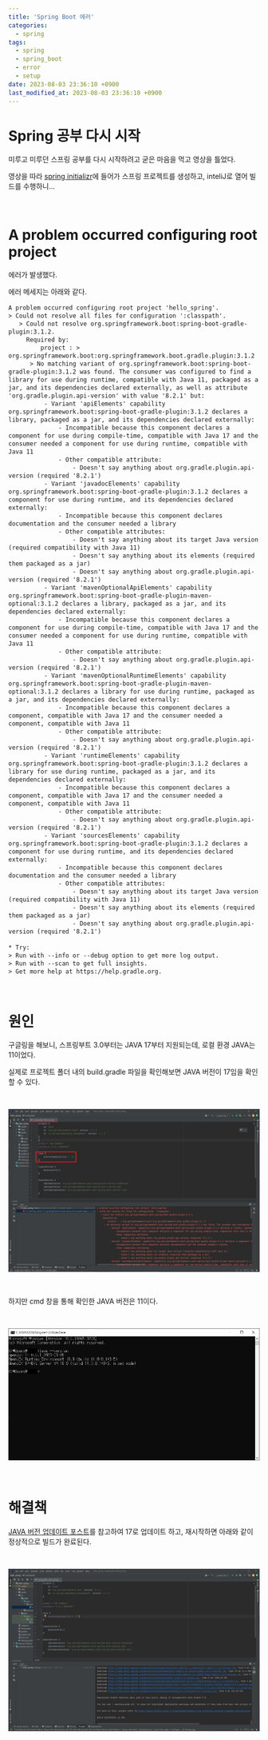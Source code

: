 ```yaml
---
title: 'Spring Boot 에러'
categories:
  - spring
tags:
  - spring
  - spring_boot
  - error
  - setup
date: 2023-08-03 23:36:10 +0900
last_modified_at: 2023-08-03 23:36:10 +0900
---
```


# Spring 공부 다시 시작

미루고 미루던 스프링 공부를 다시 시작하려고 굳은 마음을 먹고 영상을 틀었다.

영상을 따라 [spring initializr](https://start.spring.io/)에 들어가 스프링 프로젝트를 생성하고, inteliJ로 열어 빌드를 수행하니...

<br>

# A problem occurred configuring root project

에러가 발생했다.

에러 메세지는 아래와 같다.

```
A problem occurred configuring root project 'hello_spring'.
> Could not resolve all files for configuration ':classpath'.
   > Could not resolve org.springframework.boot:spring-boot-gradle-plugin:3.1.2.
     Required by:
         project : > org.springframework.boot:org.springframework.boot.gradle.plugin:3.1.2
      > No matching variant of org.springframework.boot:spring-boot-gradle-plugin:3.1.2 was found. The consumer was configured to find a library for use during runtime, compatible with Java 11, packaged as a jar, and its dependencies declared externally, as well as attribute 'org.gradle.plugin.api-version' with value '8.2.1' but:
          - Variant 'apiElements' capability org.springframework.boot:spring-boot-gradle-plugin:3.1.2 declares a library, packaged as a jar, and its dependencies declared externally:
              - Incompatible because this component declares a component for use during compile-time, compatible with Java 17 and the consumer needed a component for use during runtime, compatible with Java 11
              - Other compatible attribute:
                  - Doesn't say anything about org.gradle.plugin.api-version (required '8.2.1')
          - Variant 'javadocElements' capability org.springframework.boot:spring-boot-gradle-plugin:3.1.2 declares a component for use during runtime, and its dependencies declared externally:
              - Incompatible because this component declares documentation and the consumer needed a library
              - Other compatible attributes:
                  - Doesn't say anything about its target Java version (required compatibility with Java 11)
                  - Doesn't say anything about its elements (required them packaged as a jar)
                  - Doesn't say anything about org.gradle.plugin.api-version (required '8.2.1')
          - Variant 'mavenOptionalApiElements' capability org.springframework.boot:spring-boot-gradle-plugin-maven-optional:3.1.2 declares a library, packaged as a jar, and its dependencies declared externally:
              - Incompatible because this component declares a component for use during compile-time, compatible with Java 17 and the consumer needed a component for use during runtime, compatible with Java 11
              - Other compatible attribute:
                  - Doesn't say anything about org.gradle.plugin.api-version (required '8.2.1')
          - Variant 'mavenOptionalRuntimeElements' capability org.springframework.boot:spring-boot-gradle-plugin-maven-optional:3.1.2 declares a library for use during runtime, packaged as a jar, and its dependencies declared externally:
              - Incompatible because this component declares a component, compatible with Java 17 and the consumer needed a component, compatible with Java 11
              - Other compatible attribute:
                  - Doesn't say anything about org.gradle.plugin.api-version (required '8.2.1')
          - Variant 'runtimeElements' capability org.springframework.boot:spring-boot-gradle-plugin:3.1.2 declares a library for use during runtime, packaged as a jar, and its dependencies declared externally:
              - Incompatible because this component declares a component, compatible with Java 17 and the consumer needed a component, compatible with Java 11
              - Other compatible attribute:
                  - Doesn't say anything about org.gradle.plugin.api-version (required '8.2.1')
          - Variant 'sourcesElements' capability org.springframework.boot:spring-boot-gradle-plugin:3.1.2 declares a component for use during runtime, and its dependencies declared externally:
              - Incompatible because this component declares documentation and the consumer needed a library
              - Other compatible attributes:
                  - Doesn't say anything about its target Java version (required compatibility with Java 11)
                  - Doesn't say anything about its elements (required them packaged as a jar)
                  - Doesn't say anything about org.gradle.plugin.api-version (required '8.2.1')

* Try:
> Run with --info or --debug option to get more log output.
> Run with --scan to get full insights.
> Get more help at https://help.gradle.org.
```

<br>

# 원인

구글링을 해보니, 스프링부트 3.0부터는 JAVA 17부터 지원되는데, 로컬 환경 JAVA는 11이었다.

실제로 프로젝트 폴더 내의 build.gradle 파일을 확인해보면 JAVA 버전이 17임을 확인할 수 있다.

<br>

![InteliJ](/images/2023/2023-08-03-SpringBootError_1.InteliJ.JPG)

<br>

하지만 cmd 창을 통해 확인한 JAVA 버전은 11이다.

<br>

![CmdCheckJavaVersion](/images/2023/2023-08-03-SpringBootError_2.CmdCheckJavaVersion.JPG)

<br>

# 해결책

[JAVA 버전 업데이트 포스트](https://codejin19.github.io/java/JAVAVersionUp/)를 참고하여 17로 업데이트 하고, 재시작하면 아래와 같이 정상적으로 빌드가 완료된다.

<br>

![AfterJavaVersionUpdated](/images/2023/2023-08-03-SpringBootError_3.AfterJavaVersionUpdated.JPG)
